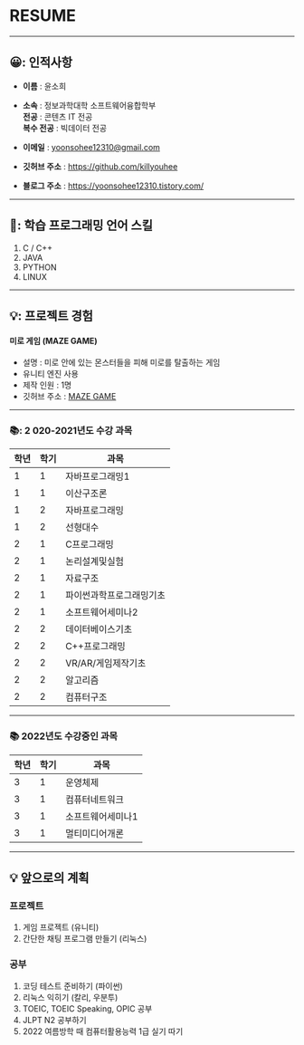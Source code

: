 # RESUME
---
## 😀: 인적사항

* **이름** : 윤소희 

* **소속** : 정보과학대학 소프트웨어융합학부  
  **전공** : 콘텐츠 IT 전공  
  **복수 전공** : 빅데이터 전공  
 
* **이메일** : yoonsohee12310@gmail.com 

* **깃허브 주소** : https://github.com/killyouhee 

*  **블로그 주소** : https://yoonsohee12310.tistory.com/ 


------------------------------------------------


## 🔧: 학습 프로그래밍 언어 스킬  
1. C / C++
2. JAVA
3. PYTHON
4. LINUX 


--------------------------------------------------


## 💡: 프로젝트 경험

#### 미로 게임 (MAZE GAME) 
  * 설명 : 미로 안에 있는 몬스터들을 피해 미로를 탈출하는 게임
  * 유니티 엔진 사용
  * 제작 인원 : 1명
  * 깃허브 주소 : [MAZE GAME](https://github.com/killyouhee/Maze-Game) 



-------------------------------------------------
### 📚: 2 020-2021년도 수강 과목 

|학년|학기|과목| 
|---|---|---|
|1|1|자바프로그래밍1| 
|1|1|이산구조론|
|1|2|자바프로그래밍|
|1|2|선형대수|
|2|1|C프로그래밍| 
|2|1|논리설계및실험|
|2|1|자료구조|
|2|1|파이썬과학프로그래밍기초|
|2|1|소프트웨어세미나2|
|2|2|데이터베이스기초|
|2|2|C++프로그래밍|
|2|2|VR/AR/게임제작기초|
|2|2|알고리즘|
|2|2|컴퓨터구조| 

-------------------

### 📚 2022년도 수강중인 과목
|학년|학기|과목|
|---|---|---|
|3|1|운영체제|
|3|1|컴퓨터네트워크|
|3|1|소프트웨어세미나1|
|3|1|멀티미디어개론| 

---------------------------

## 💡 앞으로의 계획

### 프로젝트
 1. 게임 프로젝트 (유니티) 
 2. 간단한 채팅 프로그램 만들기 (리눅스) 

### 공부
 1. 코딩 테스트 준비하기 (파이썬) 
 2. 리눅스 익히기 (칼리, 우분투) 
 3. TOEIC, TOEIC Speaking, OPIC 공부 
 4. JLPT N2 공부하기 
 5. 2022 여름방학 때 컴퓨터활용능력 1급 실기 따기 


